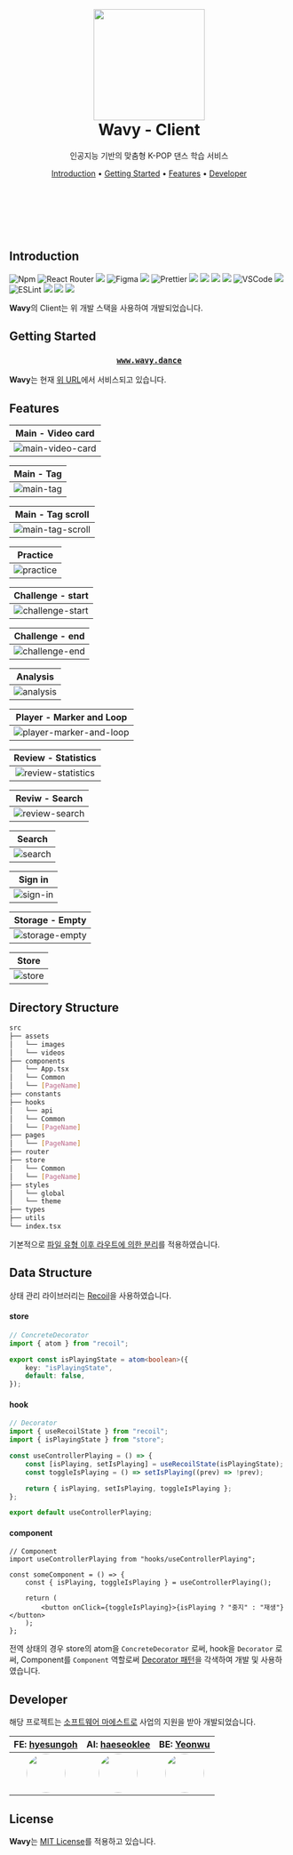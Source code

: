 <br/><br/><br/>

<div align=center>

<h1> 
<img width="200px" src="https://user-images.githubusercontent.com/26461307/139542520-eb45acd7-48fa-4189-a39e-f10d058c70c8.png"/> <br/>
Wavy - Client </h1>

<p>인공지능 기반의 맞춤형 K-POP 댄스 학습 서비스</p>
</div>

<div align="center">
  <a href="#introduction">Introduction</a> •
  <a href="#getting-started">Getting Started</a> •
  <a href="#features">Features</a> •
  <a href="#developer">Developer</a>
</div>

<br/><br/><br/><br/><br/>

## Introduction

<div align="left">

<img alt="Npm" src="https://img.shields.io/badge/-NPM-CB3837?style=flat-square&logo=npm&logoColor=white" />
<img alt="React Router" src="https://img.shields.io/badge/-React_Router-CA4245?style=flat-square&logo=react-router&logoColor=white" />
<img src="https://img.shields.io/badge/StyledComponents-DB7093?style=flat-square&logo=styled-components&logoColor=white"/>
<img alt="Figma" src="https://img.shields.io/badge/-Figma-F24E1E?style=flat-square&logo=figma&logoColor=white" />
<img src="https://img.shields.io/badge/Google Analytics-E37400?style=flat-square&logo=google-analytics&logoColor=white"/>
<img alt="Prettier" src="https://img.shields.io/badge/-Prettier-F7B93E?style=flat-square&logo=prettier&logoColor=white" />
<img  src="https://img.shields.io/badge/AWS S3-569A31?style=flat-square&logo=amazon-s3&logoColor=white" />
<img src="https://img.shields.io/badge/React-61DAFB?style=flat-square&logo=React&logoColor=white"/>
<img  src="https://img.shields.io/badge/Recoil-1877F2?style=flat-square&logo=react&logoColor=white" />
<img src="https://img.shields.io/badge/TypeScript-3178C6?style=flat-square&logo=TypeScript&logoColor=white"/>
<img alt="VSCode" src="https://img.shields.io/badge/-Visual_Studio_Code-0078D4?style=flat-square&logo=visual%20studio%20code&logoColor=white" />
<img src="https://img.shields.io/badge/Framer Motion-0055FF?style=flat-square&logo=framer&logoColor=white"/>
<img alt="ESLint" src="https://img.shields.io/badge/-ESLint-4B32C3?style=flat-square&logo=eslint&logoColor=white" />
<img src="https://img.shields.io/badge/Sentry-362D59?style=flat-square&logo=sentry&logoColor=white"/>
<img  src="https://img.shields.io/badge/AWS CloudFront-232F3E?style=flat-square&logo=amazon-aws&logoColor=white" />
<img  src="https://img.shields.io/badge/Vercel SWR-000000?style=flat-square&logo=vercel&logoColor=white" />

</div>

**Wavy**의 Client는 위 개발 스택을 사용하여 개발되었습니다.

## Getting Started

<div align="center">

<h3>

[`www.wavy.dance`](https://www.wavy.dance)

</h3>

</div>

**Wavy**는 현재 [위 URL](https://www.wavy.dance)에서 서비스되고 있습니다.

## Features

|                                                     Main - Video card                                                     |
| :-----------------------------------------------------------------------------------------------------------------------: |
| ![main-video-card](https://user-images.githubusercontent.com/26461307/140163003-00b4cc90-82e9-45e7-849e-24929dfab220.gif) |

|                                                     Main - Tag                                                     |
| :----------------------------------------------------------------------------------------------------------------: |
| ![main-tag](https://user-images.githubusercontent.com/26461307/140163545-80ff0f4d-ad06-44c2-a483-eebf1dad528b.gif) |

|                                                     Main - Tag scroll                                                     |
| :-----------------------------------------------------------------------------------------------------------------------: |
| ![main-tag-scroll](https://user-images.githubusercontent.com/26461307/140165458-586631a1-4fdc-417a-b659-854294f94be9.gif) |

|                                                      Practice                                                      |
| :----------------------------------------------------------------------------------------------------------------: |
| ![practice](https://user-images.githubusercontent.com/26461307/140170137-82781c9f-a504-46ff-be9d-cd9441cd22bf.gif) |

|                                                     Challenge - start                                                     |
| :-----------------------------------------------------------------------------------------------------------------------: |
| ![challenge-start](https://user-images.githubusercontent.com/26461307/140171096-c2b7442c-262b-4f74-9350-2e733fee3de9.gif) |

|                                                     Challenge - end                                                     |
| :---------------------------------------------------------------------------------------------------------------------: |
| ![challenge-end](https://user-images.githubusercontent.com/26461307/140171317-597d9b01-03ba-4c4d-90b1-7a45f9b37669.gif) |

|                                                      Analysis                                                      |
| :----------------------------------------------------------------------------------------------------------------: |
| ![analysis](https://user-images.githubusercontent.com/26461307/140172018-1a760c56-bef8-442d-bc47-47b2e2c408c2.gif) |

|                                                     Player - Marker and Loop                                                     |
| :------------------------------------------------------------------------------------------------------------------------------: |
| ![player-marker-and-loop](https://user-images.githubusercontent.com/26461307/140172663-1307ca38-d239-4886-a026-1b834738af60.gif) |

|                                                     Review - Statistics                                                     |
| :-------------------------------------------------------------------------------------------------------------------------: |
| ![review-statistics](https://user-images.githubusercontent.com/26461307/140385202-77be3dbb-df9e-481b-9ac2-1b6fc710c544.gif) |

|                                                     Reviw - Search                                                      |
| :---------------------------------------------------------------------------------------------------------------------: |
| ![review-search](https://user-images.githubusercontent.com/26461307/140385210-bb9ec854-6f8f-4164-9f13-aa417574a767.gif) |

|                                                      Search                                                      |
| :--------------------------------------------------------------------------------------------------------------: |
| ![search](https://user-images.githubusercontent.com/26461307/140166336-60db2217-dc90-4cbd-84c1-e2f885a21492.gif) |

|                                                      Sign in                                                      |
| :---------------------------------------------------------------------------------------------------------------: |
| ![sign-in](https://user-images.githubusercontent.com/26461307/140167024-66f3692d-2b5d-4483-b2f6-7cf12b72f5ae.gif) |

|                                                     Storage - Empty                                                     |
| :---------------------------------------------------------------------------------------------------------------------: |
| ![storage-empty](https://user-images.githubusercontent.com/26461307/140167345-e10ca4c8-e3b8-4c06-a248-080a9da5a008.gif) |

|                                                      Store                                                      |
| :-------------------------------------------------------------------------------------------------------------: |
| ![store](https://user-images.githubusercontent.com/26461307/140167564-d73ee23e-cb53-424c-8fa1-4eafe6ff7cbf.gif) |

## Directory Structure

```bash
src
├── assets
│   └── images
│   └── videos
├── components
│   └── App.tsx
│   └── Common
│   └── [PageName]
├── constants
├── hooks
│   └── api
│   └── Common
│   └── [PageName]
├── pages
│   └── [PageName]
├── router
├── store
│   └── Common
│   └── [PageName]
├── styles
│   └── global
│   └── theme
├── types
├── utils
└── index.tsx

```

기본적으로 [파일 유형 이후 라우트에 의한 분리](https://ko.reactjs.org/docs/faq-structure.html#grouping-by-file-type)를 적용하였습니다.

## Data Structure

상태 관리 라이브러리는 [Recoil](https://recoiljs.org/)을 사용하였습니다.

#### store

```ts
// ConcreteDecorator
import { atom } from "recoil";

export const isPlayingState = atom<boolean>({
    key: "isPlayingState",
    default: false,
});
```

#### hook

```ts
// Decorator
import { useRecoilState } from "recoil";
import { isPlayingState } from "store";

const useControllerPlaying = () => {
    const [isPlaying, setIsPlaying] = useRecoilState(isPlayingState);
    const toggleIsPlaying = () => setIsPlaying((prev) => !prev);

    return { isPlaying, setIsPlaying, toggleIsPlaying };
};

export default useControllerPlaying;
```

#### component

```tsx
// Component
import useControllerPlaying from "hooks/useControllerPlaying";

const someComponent = () => {
    const { isPlaying, toggleIsPlaying } = useControllerPlaying();

    return (
        <button onClick={toggleIsPlaying}>{isPlaying ? "중지" : "재생"}</button>
    );
};
```

전역 상태의 경우 store의 atom을 `ConcreteDecorator` 로써, hook을 `Decorator` 로써, Component를 `Component` 역할로써 [Decorator 패턴](https://ko.wikipedia.org/wiki/%EB%8D%B0%EC%BD%94%EB%A0%88%EC%9D%B4%ED%84%B0_%ED%8C%A8%ED%84%B4)을 각색하여 개발 및 사용하였습니다.

## Developer

해당 프로젝트는 [소프트웨어 마에스트로](https://www.swmaestro.org/sw/main/main.do) 사업의 지원을 받아 개발되었습니다.

|                               FE: [hyesungoh](https://github.com/hyesungoh)                               |                              AI: [haeseoklee](https://github.com/haeseoklee)                              |                                  BE: [Yeonwu](https://github.com/Yeonwu)                                  |
| :-------------------------------------------------------------------------------------------------------: | :-------------------------------------------------------------------------------------------------------: | :-------------------------------------------------------------------------------------------------------: |
| <img src="https://avatars.githubusercontent.com/u/26461307?v=4" width="70px" style="border-radius:50%" /> | <img src="https://avatars.githubusercontent.com/u/20268101?v=4" width="70px" style="border-radius:50%" /> | <img src="https://avatars.githubusercontent.com/u/61102178?v=4" width="70px" style="border-radius:50%" /> |

## License

**Wavy**는 [MIT License](https://opensource.org/licenses/MIT)를 적용하고 있습니다.
